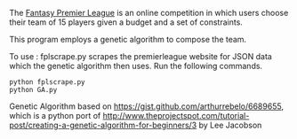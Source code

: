 The [Fantasy Premier League](fantasy.premierleague.com) is an online competition in which users choose their team of 15 players given a budget and a set of constraints. 

This program employs a genetic algorithm to compose the team.

To use :
fplscrape.py scrapes the premierleague website for JSON data which the genetic algorithm then uses. Run the following commands.
	
    python fplscrape.py
	python GA.py

Genetic Algorithm based on https://gist.github.com/arthurrebelo/6689655, which is a python port of http://www.theprojectspot.com/tutorial-post/creating-a-genetic-algorithm-for-beginners/3 by Lee Jacobson





